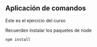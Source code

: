 

## Aplicación de comandos

Este es el ejercicio del curso

Recuerden instalar los paquetes de node

```
npm install
```